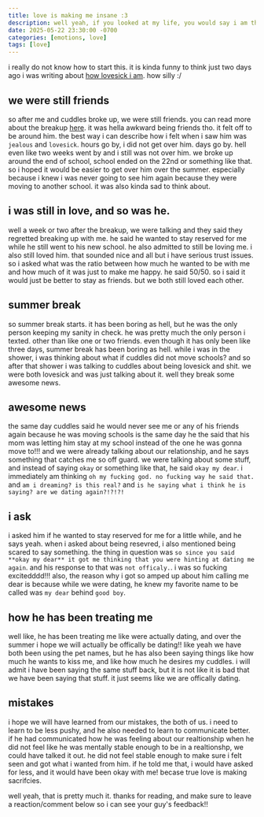 ```yaml
---
title: love is making me insane :3
description: well yeah, if you looked at my life, you would say i am the definition of insanity. or that i am going insane. love is driving me insane. but in a good way i promise!! 
date: 2025-05-22 23:30:00 -0700
categories: [emotions, love]
tags: [love]
---
```


i really do not know how to start this. it is kinda funny to think just two days ago i was writing about [how lovesick i am](https://log.jackpurrin.me/posts/lovesick/). how silly :/ 

## we were still friends

so after me and cuddles broke up, we were still friends. you can read more about the breakup [here](https://log.jackpurrin.me/posts/heartbreak/). it was hella awkward being friends tho. it felt off to be around him. the best way i can describe how i felt when i saw him was `jealous` and `lovesick`. hours go by, i did not get over him. days go by. hell even like two weeks went by and i still was not over him. we broke up around the end of school, school ended on the 22nd or something like that. so i hoped it would be easier to get over him over the summer. especially because i knew i was never going to see him again because they were moving to another school. it was also kinda sad to think about.

## i was still in love, and so was he.

well a week or two after the breakup, we were talking and they said they regretted breaking up with me. he said he wanted to stay reserved for me while he still went to his new school. he also admitted to still be loving me. i also still loved him. that sounded nice and all but i have serious trust issues. so i asked what was the ratio between how much he wanted to be with me and how much of it was just to make me happy. he said 50/50. so i said it would just be better to stay as friends. but we both still loved each other.

## summer break

so summer break starts. it has been boring as hell, but he was the only person keeping my sanity in check. he was pretty much the only person i texted. other than like one or two friends. even though it has only been like three days, summer break has been boring as hell. while i was in the shower, i was thinking about what if cuddles did not move schools? and so after that shower i was talking to cuddles about being lovesick and shit. we were both lovesick and was just talking about it. well they break some awesome news. 

## awesome news

the same day cuddles said he would never see me or any of his friends again because he was moving schools is the same day he the said that his mom was letting him stay at my school instead of the one he was gonna move to!!! and we were already talking about our relationship, and he says something that catches me so off guard. we were talking about some stuff, and instead of saying `okay` or something like that, he said `okay my dear`. i immediately am thinking `oh my fucking god. no fucking way he said that.` and `am i dreaming? is this real?` and `is he saying what i think he is saying? are we dating again?!?!?!` 

## i ask

i asked him if he wanted to stay reserved for me for a little while, and he says yeah. when i asked about being resevred, i also mentioned being scared to say something. the thing in question was `so since you said **okay my dear** it got me thinking that you were hinting at dating me again`. and his response to that was `not officaly.`. i was so fucking excitedddd!!! also, the reason why i got so amped up about him calling me dear is because while we were dating, he knew my favorite name to be called was `my dear` behind `good boy`.

## how he has been treating me

well like, he has been treating me like were actually dating, and over the summer i hope we will actually be offically be dating!! like yeah we have both been using the pet names, but he has also been saying things like how much he wants to kiss me, and like how much he desires my cuddles. i will admit i have been saying the same stuff back, but it is not like it is bad that we have been saying that stuff. it just seems like we are offically dating.

## mistakes

i hope we will have learned from our mistakes, the both of us. i need to learn to be less pushy, and he also needed to learn to communicate better. if he had communicated how he was feeling about our realtionship when he did not feel like he was mentally stable enough to be in a realtionshp, we could have talked it out. he did not feel stable enough to make sure i felt seen and got what i wanted from him. if he told me that, i would have asked for less, and it would have been okay with me! becase true love is making sacrifcies. 

well yeah, that is pretty much it. thanks for reading, and make sure to leave a reaction/comment below so i can see your guy's feedback!!
